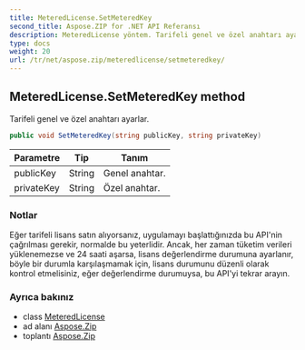 ```yaml
---
title: MeteredLicense.SetMeteredKey
second_title: Aspose.ZIP for .NET API Referansı
description: MeteredLicense yöntem. Tarifeli genel ve özel anahtarı ayarlar.
type: docs
weight: 20
url: /tr/net/aspose.zip/meteredlicense/setmeteredkey/
---
```

## MeteredLicense.SetMeteredKey method

Tarifeli genel ve özel anahtarı ayarlar.

```csharp
public void SetMeteredKey(string publicKey, string privateKey)
```

| Parametre | Tip | Tanım |
| --- | --- | --- |
| publicKey | String | Genel anahtar. |
| privateKey | String | Özel anahtar. |

### Notlar

Eğer tarifeli lisans satın alıyorsanız, uygulamayı başlattığınızda bu API'nin çağrılması gerekir, normalde bu yeterlidir. Ancak, her zaman tüketim verileri yüklenemezse ve 24 saati aşarsa, lisans değerlendirme durumuna ayarlanır, böyle bir durumla karşılaşmamak için, lisans durumunu düzenli olarak kontrol etmelisiniz, eğer değerlendirme durumuysa, bu API'yi tekrar arayın.

### Ayrıca bakınız

* class [MeteredLicense](../)
* ad alanı [Aspose.Zip](../../meteredlicense/)
* toplantı [Aspose.Zip](../../../)


